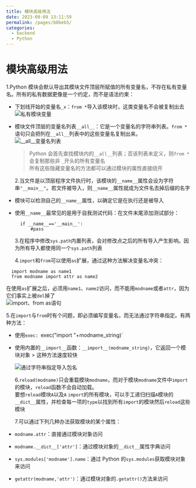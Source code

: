 ```yaml
---
title: 模块高级用法
date: 2023-09-09 13:11:59
permalink: /pages/b0beb5/
categories:
  - backend
  - Python
---
```

# 模块高级用法

1.Python 模块会默认导出其模块文件顶层所赋值的所有变量名，不存在私有变量名。所有的私有数据更像是一个约定，而不是语法约束：

- 下划线开始的变量名`_x`：`from *`导入该模块时，这类变量名不会被复制出去  
  ![私有模块变量](/img/python/python_23_1.JPG)
- 模块文件顶层的变量名列表`__all__`：它是一个变量名的字符串列表。`from *`语句只会把列在`__all__`列表中的这些变量名复制出来。  
   ![__all__变量名列表](/img/python/python_23_2.JPG)

  > Python 会首先查找模块内的`__all__`列表；否该列表未定义，则`from *`会复制那些非
  > `_`开头的所有变量名  
  > 所有这些隐藏变量名的方法都可以通过模块的属性直接绕开

  2.当文件是以顶层程序文件执行时，该模块的`__name__`属性会设为字符串`"__main__"`。若文件被导入，则`__name__`属性就成为文件名去掉后缀的名字

- 模块可以检测自己的`__name__`属性，以确定它是在执行还是被导入
- 使用`__name__`最常见的是用于自我测试代码：在文件末尾添加测试部分：

  ```
  	if __name__=='__main__':
  	 	#pass
  ```

  3.在程序中修改`sys.path`内置列表，会对修改点之后的所有导入产生影响。因为所有导入都使用同一个`sys.path`列表

  4.`import`和`from`可以使用`as`扩展，通过这种方法解决变量名冲突：

```
  import modname as name1
  from modname import attr as name2
```

在使用`as`扩展之后，必须用`name1`、`name2`访问，而不能用`modname`或者`attr`，因为它们事实上被`del`掉了  
 ![import、from as语句](/img/python/python_23_3.JPG)

5.在`import`与`from`时有个问题，即必须编写变量名，而无法通过字符串指定。有两种方法：

- 使用`exec: `exec("import "+modname_string)`
- 使用内置的`__import__`函数：`__import__(modname_string)`，它返回一个模块对象 > 这种方法速度较快

  ![通过字符串指定导入包名](/img/python/python_23_4.JPG)

  6.`reload(modname)`只会重载模块`modname`，而对于模块`modname`文件中`import`的模块，`reload`函数不会自动加载。  
  要想`reload`模块`A`以及`A` `import`的所有模块，可以手工递归扫描`A`模块的`__dict__`属性，并检查每一项的`type`以找到所有`import`的模块然后`reload`这些模块

  7.可以通过下列几种办法获取模块的某个属性：

- `modname.attr`：直接通过模块对象访问
- `modname.__dict__['attr']`：通过模块对象的`__dict__`属性字典访问
- `sys.modules['modname'].name`：通过 Python 的`sys.modules`获取模块对象来访问
- `getattr(modname,'attr')`：通过模块对象的`.getattr()`方法来访问
